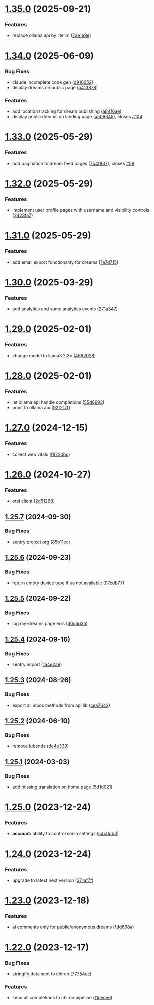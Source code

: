# [1.35.0](https://github.com/eutiveumsonho/eutiveumsonho/compare/v1.34.0...v1.35.0) (2025-09-21)


### Features

* replace ollama api by litellm ([72e1e9e](https://github.com/eutiveumsonho/eutiveumsonho/commit/72e1e9e4c3a01c13692c5446c7be745e9ffd664b))

# [1.34.0](https://github.com/eutiveumsonho/eutiveumsonho/compare/v1.33.0...v1.34.0) (2025-06-09)


### Bug Fixes

* claude incomplete code gen ([d910652](https://github.com/eutiveumsonho/eutiveumsonho/commit/d91065265f2a96707d294fa9c5eeede6586389bf))
* display dreams on public page ([b413878](https://github.com/eutiveumsonho/eutiveumsonho/commit/b413878b28623cccabb8261c00404c535d2150d6))


### Features

* add location tracking for dream publishing ([a84f6ae](https://github.com/eutiveumsonho/eutiveumsonho/commit/a84f6aec6d3ddfe5113b19becf1e16ec2b0cf089))
* display public dreams on landing page ([a506645](https://github.com/eutiveumsonho/eutiveumsonho/commit/a5066450b7b82e02930c57847a5d69d291986c32)), closes [#104](https://github.com/eutiveumsonho/eutiveumsonho/issues/104)

# [1.33.0](https://github.com/eutiveumsonho/eutiveumsonho/compare/v1.32.0...v1.33.0) (2025-05-29)


### Features

* add pagination to dream feed pages ([7b4f837](https://github.com/eutiveumsonho/eutiveumsonho/commit/7b4f837991e7ce3af71a68dcbf6640ff49febae8)), closes [#58](https://github.com/eutiveumsonho/eutiveumsonho/issues/58)

# [1.32.0](https://github.com/eutiveumsonho/eutiveumsonho/compare/v1.31.0...v1.32.0) (2025-05-29)


### Features

* implement user profile pages with username and visibility controls ([2423fa7](https://github.com/eutiveumsonho/eutiveumsonho/commit/2423fa7b6edb30711f004ca2250d1eb466730702))

# [1.31.0](https://github.com/eutiveumsonho/eutiveumsonho/compare/v1.30.0...v1.31.0) (2025-05-29)


### Features

* add email export functionality for dreams ([7a7d715](https://github.com/eutiveumsonho/eutiveumsonho/commit/7a7d715df79427ccc3f7a552144d88fe3fd6176c))

# [1.30.0](https://github.com/eutiveumsonho/eutiveumsonho/compare/v1.29.0...v1.30.0) (2025-03-29)


### Features

* add analytics and some analytics events ([271a347](https://github.com/eutiveumsonho/eutiveumsonho/commit/271a34769be5be87a9931a8a851adc14403a48e9))

# [1.29.0](https://github.com/eutiveumsonho/eutiveumsonho/compare/v1.28.0...v1.29.0) (2025-02-01)


### Features

* change model to llama3.2:3b ([4662028](https://github.com/eutiveumsonho/eutiveumsonho/commit/4662028b6b8b8ef8f07fec0a3f6ab2b643b34b7a))

# [1.28.0](https://github.com/eutiveumsonho/eutiveumsonho/compare/v1.27.0...v1.28.0) (2025-02-01)


### Features

* let ollama api handle completions ([55d6993](https://github.com/eutiveumsonho/eutiveumsonho/commit/55d69933a1d37c791ba2386f7f956358cee07e58))
* point to ollama api ([92f217f](https://github.com/eutiveumsonho/eutiveumsonho/commit/92f217f5a504fb898dbe71774ab802266e8d99f9))

# [1.27.0](https://github.com/eutiveumsonho/eutiveumsonho/compare/v1.26.0...v1.27.0) (2024-12-15)


### Features

* collect web vitals ([f8720bc](https://github.com/eutiveumsonho/eutiveumsonho/commit/f8720bc17404613e4584cb86be4ec11f9422592a))

# [1.26.0](https://github.com/eutiveumsonho/eutiveumsonho/compare/v1.25.7...v1.26.0) (2024-10-27)


### Features

* otel client ([2d51268](https://github.com/eutiveumsonho/eutiveumsonho/commit/2d5126813e70e50d28da9d6cf4cb4435545a99be))

## [1.25.7](https://github.com/eutiveumsonho/eutiveumsonho/compare/v1.25.6...v1.25.7) (2024-09-30)


### Bug Fixes

* sentry project org ([85b11ec](https://github.com/eutiveumsonho/eutiveumsonho/commit/85b11ec473f79ab05bcbf8c85651c6c3824c33d5))

## [1.25.6](https://github.com/eutiveumsonho/eutiveumsonho/compare/v1.25.5...v1.25.6) (2024-09-23)


### Bug Fixes

* return empty device type if ua not available ([07cdb77](https://github.com/eutiveumsonho/eutiveumsonho/commit/07cdb77e763d0ee1a9b45066f51c530ae54a9027))

## [1.25.5](https://github.com/eutiveumsonho/eutiveumsonho/compare/v1.25.4...v1.25.5) (2024-09-22)


### Bug Fixes

* log my-dreams page errs ([30c6d3a](https://github.com/eutiveumsonho/eutiveumsonho/commit/30c6d3a8e286e834b56ee8a9310709b3dd80ba37))

## [1.25.4](https://github.com/eutiveumsonho/eutiveumsonho/compare/v1.25.3...v1.25.4) (2024-09-16)


### Bug Fixes

* sentry import ([1a4e2a9](https://github.com/eutiveumsonho/eutiveumsonho/commit/1a4e2a981be5502a064d6917f6ca3184c5cce7bb))

## [1.25.3](https://github.com/eutiveumsonho/eutiveumsonho/compare/v1.25.2...v1.25.3) (2024-08-26)


### Bug Fixes

* export all inbox methods from api lib ([cea7642](https://github.com/eutiveumsonho/eutiveumsonho/commit/cea76421bda4d3e8ee01e44ac544ffac9b921080))

## [1.25.2](https://github.com/eutiveumsonho/eutiveumsonho/compare/v1.25.1...v1.25.2) (2024-06-10)


### Bug Fixes

* remove iubenda ([de4e339](https://github.com/eutiveumsonho/eutiveumsonho/commit/de4e339eae26be8dbc2c87698b54b4e51ea30ccc))

## [1.25.1](https://github.com/eutiveumsonho/eutiveumsonho/compare/v1.25.0...v1.25.1) (2024-03-03)


### Bug Fixes

* add missing translation on home page ([5d1d021](https://github.com/eutiveumsonho/eutiveumsonho/commit/5d1d021ad93fa71322256092a21a04892c879183))

# [1.25.0](https://github.com/eutiveumsonho/eutiveumsonho/compare/v1.24.0...v1.25.0) (2023-12-24)


### Features

* **account:** ability to control sonia settings ([c4c0db3](https://github.com/eutiveumsonho/eutiveumsonho/commit/c4c0db3e1afde14732c9a26f37acb8cc95aa13d8))

# [1.24.0](https://github.com/eutiveumsonho/eutiveumsonho/compare/v1.23.0...v1.24.0) (2023-12-24)


### Features

* upgrade to latest next version ([371af7f](https://github.com/eutiveumsonho/eutiveumsonho/commit/371af7f8efb63252ebaae824d6b29aebc3a3b874))

# [1.23.0](https://github.com/eutiveumsonho/eutiveumsonho/compare/v1.22.0...v1.23.0) (2023-12-18)


### Features

* ai comments only for public/anonymous dreams ([1dd668a](https://github.com/eutiveumsonho/eutiveumsonho/commit/1dd668a89c99251a778a0dc78758be33db8fdb51))

# [1.22.0](https://github.com/eutiveumsonho/eutiveumsonho/compare/v1.21.1...v1.22.0) (2023-12-17)


### Bug Fixes

* stringify data sent to chiron ([77754ec](https://github.com/eutiveumsonho/eutiveumsonho/commit/77754ecf80d2a0c0b0983ed06011890b2e13357d))


### Features

* send all completions to chiron pipeline ([f1decee](https://github.com/eutiveumsonho/eutiveumsonho/commit/f1deceeee770d077e4659d37ae83f04b467f3982))
